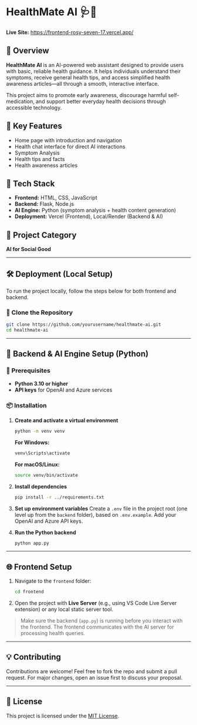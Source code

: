 # HealthMate AI 🩺🤖

**Live Site:** https://frontend-rosy-seven-17.vercel.app/

## 📖 Overview

**HealthMate AI** is an AI-powered web assistant designed to provide users with basic, reliable health guidance. It helps individuals understand their symptoms, receive general health tips, and access simplified health awareness articles—all through a smooth, interactive interface.

This project aims to promote early awareness, discourage harmful self-medication, and support better everyday health decisions through accessible technology.

## 🔑 Key Features

* Home page with introduction and navigation
* Health chat interface for direct AI interactions
* Symptom Analysis
* Health tips and facts
* Health awareness articles

## 🚀 Tech Stack

* **Frontend:** HTML, CSS, JavaScript
* **Backend:** Flask, Node.js
* **AI Engine:** Python (symptom analysis + health content generation)
* **Deployment:** Vercel (Frontend), Local/Render (Backend & AI)

## 📁 Project Category

**AI for Social Good**

---

## 🛠 Deployment (Local Setup)

To run the project locally, follow the steps below for both frontend and backend.

### 🔹 Clone the Repository

```bash
git clone https://github.com/yourusername/healthmate-ai.git
cd healthmate-ai
```

---

## 🧠 Backend & AI Engine Setup (Python)

### 🔧 Prerequisites

* **Python 3.10 or higher**
* **API keys** for OpenAI and Azure services

### 📦 Installation

1. **Create and activate a virtual environment**

   ```bash
   python -m venv venv
   ```

   **For Windows:**

   ```bash
   venv\Scripts\activate
   ```

   **For macOS/Linux:**

   ```bash
   source venv/bin/activate
   ```

2. **Install dependencies**

   ```bash
   pip install -r ../requirements.txt
   ```

3. **Set up environment variables**
   Create a `.env` file in the project root (one level up from the `backend` folder), based on `.env.example`. Add your OpenAI and Azure API keys.

4. **Run the Python backend**

   ```bash
   python app.py
   ```

---

## 🌐 Frontend Setup

1. Navigate to the `frontend` folder:

   ```bash
   cd frontend
   ```

2. Open the project with **Live Server** (e.g., using VS Code Live Server extension) or any local static server tool.

> Make sure the backend (`app.py`) is running before you interact with the frontend. The frontend communicates with the AI server for processing health queries.

---

## 💡 Contributing

Contributions are welcome!
Feel free to fork the repo and submit a pull request. For major changes, open an issue first to discuss your proposal.

---

## 📄 License

This project is licensed under the [MIT License](LICENSE).
